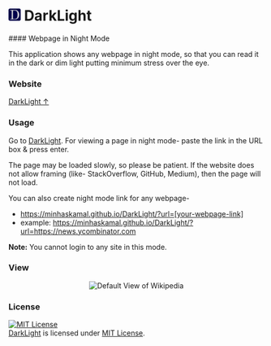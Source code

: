 <h1> <img src="https://github.com/MinhasKamal/DarkLight/raw/master/res/darklight-icon.png" width="24" height=auto /> DarkLight </h1>
#### Webpage in Night Mode

This application shows any webpage in night mode, so that you can read it in the dark or dim light putting minimum stress over the eye.

### Website

[DarkLight ↑](https://minhaskamal.github.io/DarkLight/)

### Usage

Go to [DarkLight](https://minhaskamal.github.io/DarkLight/). For viewing a page in night mode- paste the link in the URL box & press enter.

The page may be loaded slowly, so please be patient. If the website does not allow framing (like- StackOverflow, GitHub, Medium), then the page will not load.

You can also create night mode link for any webpage-
- https://minhaskamal.github.io/DarkLight/?url=[your-webpage-link]
- example: https://minhaskamal.github.io/DarkLight/?url=https://news.ycombinator.com

**Note:** You cannot login to any site in this mode.

### View
  <div align="center">
  <img src="https://cloud.githubusercontent.com/assets/5456665/23175039/6d22d342-f888-11e6-99ec-b8164c8a7d05.gif" height="250" width=auto title="Default View of Wikipedia" />
  </div>

### License
<a rel="license" href="https://opensource.org/licenses/MIT"><img alt="MIT License" src="https://cloud.githubusercontent.com/assets/5456665/18950087/fbe0681a-865f-11e6-9552-e59d038d5913.png" width="60em" height=auto/></a><br/><a href="https://github.com/MinhasKamal/DarkLight">DarkLight</a> is licensed under <a rel="license" href="https://opensource.org/licenses/MIT">MIT License</a>.
